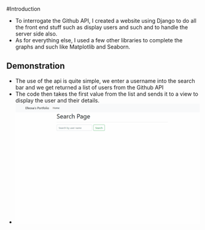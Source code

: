 #Introduction 
- To interrogate the Github API, I created a website using Django to do all the front end stuff such as display users and such and to handle the server side also.
- As for everything else,  I used a few other libraries to complete the graphs and such like Matplotlib and Seaborn.

## Demonstration
- The use of the api is quite simple, we enter a username into the search bar and we get returned a list of users from the Github API
- The code then takes the first value from the list and sends it to a view to display the user and their details.
- ![](https://github.com/foesa/SoftwareEngineering/blob/master/SE_Visualizer/media/apidem.gif)